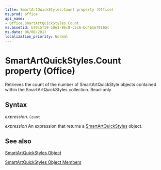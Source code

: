 ```yaml
---
title: SmartArtQuickStyles.Count property (Office)
ms.prod: office
api_name:
- Office.SmartArtQuickStyles.Count
ms.assetid: b70c5f59-50e1-86c8-c5c6-bd4b1e79165c
ms.date: 06/08/2017
localization_priority: Normal
---
```



# SmartArtQuickStyles.Count property (Office)

Retrieves the count of the number of SmartArtQuickStyle objects contained within the SmartArtQuickStyles collection. Read-only


## Syntax

_expression_. `Count`

 _expression_ An expression that returns a [SmartArtQuickStyles](Office.SmartArtQuickStyles.md) object.


## See also


[SmartArtQuickStyles Object](Office.SmartArtQuickStyles.md)



[SmartArtQuickStyles Object Members](./overview/Library-Reference/smartartquickstyles-members-office.md)


